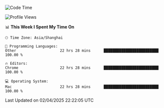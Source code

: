 <!--START_SECTION:waka-->
![Code Time](http://img.shields.io/badge/Code%20Time-3%2C732%20hrs%2041%20mins-blue)

![Profile Views](http://img.shields.io/badge/Profile%20Views-3-blue)

📊 **This Week I Spent My Time On** 

```text
🕑︎ Time Zone: Asia/Shanghai

💬 Programming Languages: 
Other                    22 hrs 28 mins      █████████████████████████   100.00 % 

🔥 Editors: 
Chrome                   22 hrs 28 mins      █████████████████████████   100.00 % 

💻 Operating System: 
Mac                      22 hrs 28 mins      █████████████████████████   100.00 % 
```


 Last Updated on 02/04/2025 22:22:05 UTC
<!--END_SECTION:waka-->